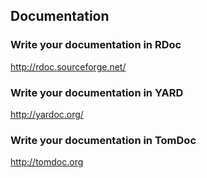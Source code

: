 ## Documentation

### Write your documentation in RDoc

http://rdoc.sourceforge.net/

### Write your documentation in YARD

http://yardoc.org/

### Write your documentation in TomDoc

http://tomdoc.org
